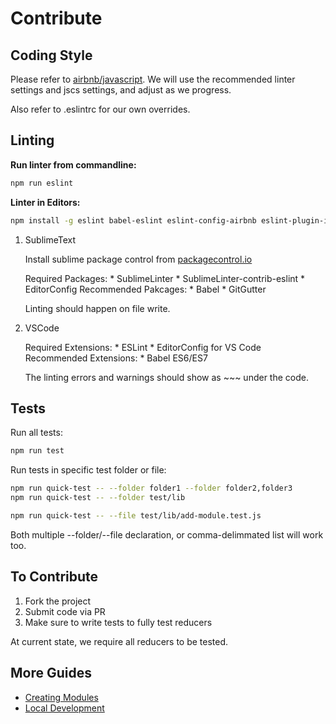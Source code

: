 # Contribute

Coding Style
---

Please refer to [airbnb/javascript](https://github.com/airbnb/javascript).
We will use the recommended linter settings and jscs settings, and adjust as we progress.

Also refer to .eslintrc for our own overrides.

Linting
---

**Run linter from commandline:**


```bash
npm run eslint
```
**Linter in Editors:**

```bash
npm install -g eslint babel-eslint eslint-config-airbnb eslint-plugin-import eslint-plugin-jsx-a11y eslint-plugin-react
```

1. SublimeText

    Install sublime package control from [packagecontrol.io](https://packagecontrol.io/installation)

    Required Packages:
        * SublimeLinter
        * SublimeLinter-contrib-eslint
        * EditorConfig
    Recommended Pakcages:
        * Babel
        * GitGutter

    Linting should happen on file write.

2. VSCode

    Required Extensions:
        * ESLint
        * EditorConfig for VS Code
    Recommended Extensions:
        * Babel ES6/ES7

    The linting errors and warnings should show as ~~~ under the code.


Tests
---

Run all tests:
```bash
npm run test
```

Run tests in specific test folder or file:
```bash
npm run quick-test -- --folder folder1 --folder folder2,folder3
npm run quick-test -- --folder test/lib

npm run quick-test -- --file test/lib/add-module.test.js
```
Both multiple --folder/--file declaration, or comma-delimmated list will work too.

To Contribute
---

1. Fork the project
2. Submit code via PR
3. Make sure to write tests to fully test reducers

At current state, we require all reducers to be tested.

More Guides
---
- [Creating Modules](creating-modules.md)
- [Local Development](local-development.md)


